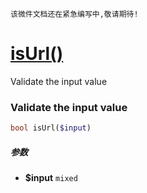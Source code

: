     该微件文档还在紧急编写中,敬请期待!
[isUrl()](http://twinh.github.com/widget/api/isUrl)
===================================================

Validate the input value

### Validate the input value
```php
bool isUrl($input)
```

##### 参数
* **$input** `mixed` 

